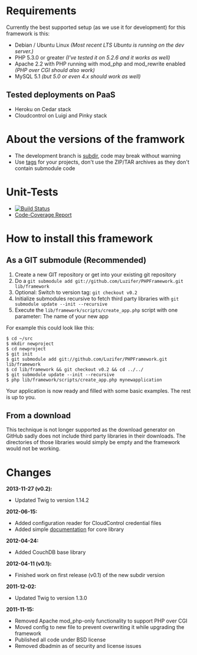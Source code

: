 # Requirements

Currently the best supported setup (as we use it for development) for this framework is this:

- Debian / Ubuntu Linux *(Most recent LTS Ubuntu is running on the dev server.)*
- PHP 5.3.0 or greater *(I've tested it on 5.2.6 and it works as well)*
- Apache 2.2 with PHP running with mod\_php and mod\_rewrite enabled *(PHP over CGI should also work)*
- MySQL 5.1 *(but 5.0 or even 4.x should work as well)*

## Tested deployments on PaaS

- Heroku on Cedar stack
- Cloudcontrol on Luigi and Pinky stack

# About the versions of the framwork

- The development branch is [subdir](https://github.com/Luzifer/PHPFramework/tree/subdir), code may break without warning
- Use [tags](https://github.com/Luzifer/PHPFramework/tags) for your projects, don't use the ZIP/TAR archives as they don't contain submodule code

# Unit-Tests

- [![Build Status](https://travis-ci.org/Luzifer/PHPFramework.png?branch=subdir)](https://travis-ci.org/Luzifer/PHPFramework)
- [Code-Coverage Report](http://phpframework.luzifer.ws/5.4/index.html)

# How to install this framework
## As a GIT submodule (Recommended)

1. Create a new GIT repository or get into your existing git repository
1. Do a `git submodule add git://github.com/Luzifer/PHPFramework.git lib/framework`
1. Optional: Switch to version tag: `git checkout v0.2`
1. Initialize submodules recursive to fetch third party libraries with `git submodule update --init --recursive`
1. Execute the `lib/framework/scripts/create_app.php` script with one parameter: The name of your new app

For example this could look like this:

    $ cd ~/src
    $ mkdir newproject
    $ cd newproject
    $ git init
    $ git submodule add git://github.com/Luzifer/PHPFramework.git lib/framework
    $ cd lib/framework && git checkout v0.2 && cd ../../
    $ git submodule update --init --recursive
    $ php lib/framework/scripts/create_app.php mynewapplication

Your application is now ready and filled with some basic examples. The rest is up to you.

## From a download

This technique is not longer supported as the download generator on GitHub sadly does not include
third party libraries in their downloads. The directories of those libraries would simply be empty
and the framework would not be working.

# Changes

**2013-11-27 (v0.2):**

- Updated Twig to version 1.14.2

**2012-06-15:**

- Added configuration reader for CloudControl credential files
- Added simple [documentation](https://github.com/Luzifer/PHPFramework/blob/subdir/docs/corelibs.md) for core library

**2012-04-24:**

- Added CouchDB base library

**2012-04-11 (v0.1):**

- Finished work on first release (v0.1) of the new subdir version

**2011-12-02:**

- Updated Twig to version 1.3.0

**2011-11-15:**

- Removed Apache mod\_php-only functionality to support PHP over CGI
- Moved config to new file to prevent overwriting it while upgrading the framework
- Published all code under BSD license
- Removed dbadmin as of security and license issues
